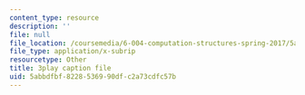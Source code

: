 ```yaml
---
content_type: resource
description: ''
file: null
file_location: /coursemedia/6-004-computation-structures-spring-2017/5abbdfbf8228536990dfc2a73cdfc57b_LN0k-boDvOk.vtt
file_type: application/x-subrip
resourcetype: Other
title: 3play caption file
uid: 5abbdfbf-8228-5369-90df-c2a73cdfc57b
---
```

